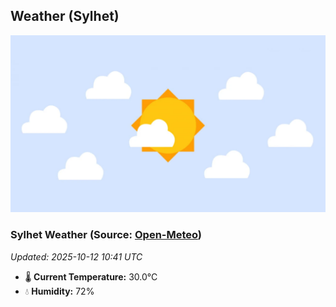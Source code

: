 ## Weather (Sylhet)
![](/weather.webp)
<!-- WEATHER-START -->
### Sylhet Weather (Source: [Open-Meteo](https://open-meteo.com))
_Updated: 2025-10-12 10:41 UTC_
* 🌡️ **Current Temperature:** 30.0°C
* 💧 **Humidity:** 72%
<!-- WEATHER-END -->










































































































































































